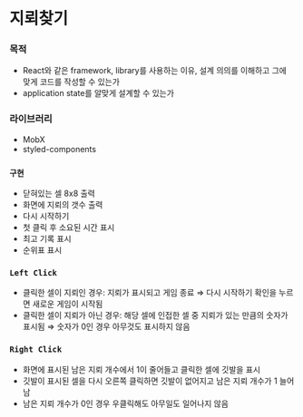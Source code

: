 # 지뢰찾기

### 목적

- React와 같은 framework, library를 사용하는 이유, 설계 의의를 이해하고 그에 맞게 코드를 작성할 수 있는가
- application state를 알맞게 설계할 수 있는가

### 라이브러리
- MobX
- styled-components

### `구현`

- 닫혀있는 셀 8x8 출력
- 화면에 지뢰의 갯수 출력
- 다시 시작하기
- 첫 클릭 후 소요된 시간 표시
- 최고 기록 표시
- 순위표 표시

### `Left Click`

- 클릭한 셀이 지뢰인 경우: 지뢰가 표시되고 게임 종료 ⇒ 다시 시작하기 확인을 누르면 새로운 게임이 시작됨
- 클릭한 셀이 지뢰가 아닌 경우: 해당 셀에 인접한 셀 중 지뢰가 있는 만큼의 숫자가 표시됨 ⇒ 숫자가 0인 경우 아무것도 표시하지 않음

### `Right Click`

- 화면에 표시된 남은 지뢰 개수에서 1이 줄어들고 클릭한 셀에 깃발을 표시
- 깃발이 표시된 셀을 다시 오른쪽 클릭하면 깃발이 없어지고 남은 지뢰 개수가 1 늘어남
- 남은 지뢰 개수가 0인 경우 우클릭해도 아무일도 일어나지 않음